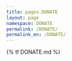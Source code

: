 ```yaml
---
title: pages.DONATE
layout: page
namespace: DONATE
permalink: /DONATE/
permalink_en: /DONATE/
---
```


{% tf DONATE.md %}
